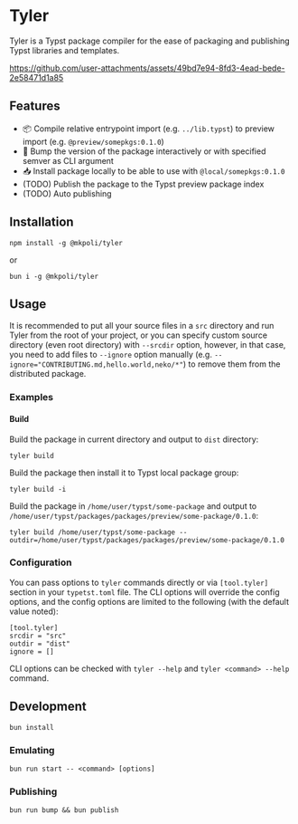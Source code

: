 # Tyler

Tyler is a Typst package compiler for the ease of packaging and publishing Typst libraries and templates.

https://github.com/user-attachments/assets/49bd7e94-8fd3-4ead-bede-2e58471d1a85

## Features

- 📦 Compile relative entrypoint import (e.g. `../lib.typst`) to preview import (e.g. `@preview/somepkgs:0.1.0`)
- 🔄 Bump the version of the package interactively or with specified semver as CLI argument
- 📥 Install package locally to be able to use with `@local/somepkgs:0.1.0`
- (TODO) Publish the package to the Typst preview package index
- (TODO) Auto publishing

## Installation

```
npm install -g @mkpoli/tyler
```

or

```
bun i -g @mkpoli/tyler
```

## Usage

It is recommended to put all your source files in a `src` directory and run Tyler from the root of your project, or you can specify custom source directory (even root directory) with `--srcdir` option, however, in that case, you need to add files to `--ignore` option manually (e.g. `--ignore="CONTRIBUTING.md,hello.world,neko/*"`) to remove them from the distributed package.

### Examples

#### Build

Build the package in current directory and output to `dist` directory:

```
tyler build
```

Build the package then install it to Typst local package group:

```
tyler build -i
```

Build the package in `/home/user/typst/some-package` and output to `/home/user/typst/packages/packages/preview/some-package/0.1.0`:

```
tyler build /home/user/typst/some-package --outdir=/home/user/typst/packages/packages/preview/some-package/0.1.0
```

### Configuration

You can pass options to `tyler` commands directly or via `[tool.tyler]` section in your `typetst.toml` file. The CLI options will override the config options, and the config options are limited to the following (with the default value noted):

```
[tool.tyler]
srcdir = "src"
outdir = "dist"
ignore = []
```

CLI options can be checked with `tyler --help` and `tyler <command> --help` command.

## Development

```
bun install
```

### Emulating

```
bun run start -- <command> [options]
```

### Publishing

```
bun run bump && bun publish
```
